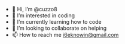 - 👋 Hi, I’m @cuzzo8
- 👀 I’m interested in coding 
- 🌱 I’m currently learning how to code
- 💞️ I’m looking to collaborate on helping 
- 📫 How to reach me i6eknowin@gmail.com

<!---
cuzzo8/cuzzo8 is a ✨ special ✨ repository because its `README.md` (this file) appears on your GitHub profile.
You can click the Preview link to take a look at your changes.
--->

